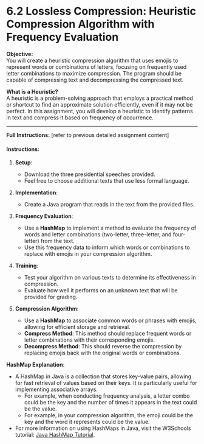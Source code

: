 # 6.2 Lossless Compression: Heuristic Compression Algorithm with Frequency Evaluation

**Objective:**  
You will create a heuristic compression algorithm that uses emojis to represent words or combinations of letters, focusing on frequently used letter combinations to maximize compression. The program should be capable of compressing text and decompressing the compressed text.



**What is a Heuristic?**  
A heuristic is a problem-solving approach that employs a practical method or shortcut to find an approximate solution efficiently, even if it may not be perfect. In this assignment, you will develop a heuristic to identify patterns in text and compress it based on frequency of occurrence.

---

**Full Instructions:** [refer to previous detailed assignment content]

#### Instructions:

1. **Setup**: 
   - Download the three presidential speeches provided.
   - Feel free to choose additional texts that use less formal language.

2. **Implementation**:
   - Create a Java program that reads in the text from the provided files.

3. **Frequency Evaluation**:
   - Use a **HashMap** to implement a method to evaluate the frequency of words and letter combinations (two-letter, three-letter, and four-letter) from the text.
   - Use this frequency data to inform which words or combinations to replace with emojis in your compression algorithm.

4. **Training**:
   - Test your algorithm on various texts to determine its effectiveness in compression.
   - Evaluate how well it performs on an unknown text that will be provided for grading.

4. **Compression Algorithm**:
   - Use a **HashMap** to associate common words or phrases with emojis, allowing for efficient storage and retrieval.
   - **Compress Method**: This method should replace frequent words or letter combinations with their corresponding emojis.
   - **Decompress Method**: This should reverse the compression by replacing emojis back with the original words or combinations.



**HashMap Explanation**:
   - A HashMap in Java is a collection that stores key-value pairs, allowing for fast retrieval of values based on their keys. It is particularly useful for implementing associative arrays.
      - For example, when conducting frequency analysis, a letter combo could be the key and the number of times it appears in the text could be the value.
      - For example, in your compression algorithm, the emoji could be the key and the word it represents could be the value.
   - For more information on using HashMaps in Java, visit the W3Schools tutorial: [Java HashMap Tutorial](https://www.w3schools.com/java/java_hashmap.asp).


